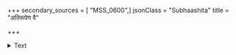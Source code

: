 +++
secondary_sources = [ "MSS_0600",]
jsonClass = "Subhaashita"
title = "अतिरूपेण वै"

+++

<details><summary>Text</summary>

अतिरूपेण वै सीता अतिगर्वेण रावनः।  
अतिदानं बलिर्दत्त्वा अति सर्वत्र वर्जयेत्॥
</details>
